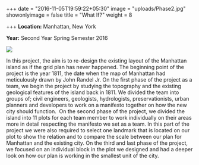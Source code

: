 +++
date = "2016-11-05T19:59:22+05:30"
image = "uploads/Phase2.jpg"
showonlyimage = false
title = "What If?"
weight = 8

+++
**Location:** Manhattan, New York

**Year:** Second Year Spring Semester 2016

<!--more-->

![](/portfolio/uploads/Phase2.jpg)

In this project, the aim is to re-design the existing layout of the Manhattan island as if the grid plan has never happened. The beginning point of the project is the year 1811, the date when the map of Manhattan had meticulously drawn by John Randel Jr. On the first phase of the project as a team, we begin the project by studying the topography and the existing geological features of the island back in 1811. We divided the team into groups of; civil engineers, geologists, hydrologists, preservationists, urban planners and developers to work on a manifesto together on how the new city should function.  On the second phase of the project, we divided the island into 11 plots for each team member to work individually on their areas more in detail respecting the manifesto we set as a team. In this part of the project we were also required to select one landmark that is located on our plot to show the relation and to compare the scale between our plan for Manhattan and the existing city. On the third and last phase of the project, we focused on an individual block in the plot we designed and had a deeper look on how our plan is working in the smallest unit of the city.